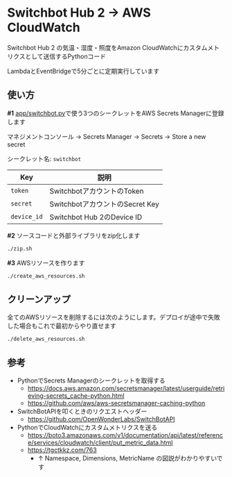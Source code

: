 # Switchbot Hub 2 -> AWS CloudWatch

Switchbot Hub 2 の気温・湿度・照度をAmazon CloudWatchにカスタムメトリクスとして送信するPythonコード

LambdaとEventBridgeで5分ごとに定期実行しています

## 使い方

**#1** [app/switchbot.py](app/switchbot.py)で使う3つのシークレットをAWS Secrets Managerに登録します

マネジメントコンソール -> Secrets Manager -> Secrets -> Store a new secret

シークレット名: `switchbot`

|Key|説明|
|---|---|
|`token`|SwitchbotアカウントのToken|
|`secret`|SwitchbotアカウントのSecret Key|
|`device_id`|Switchbot Hub 2のDevice ID|

**#2** ソースコードと外部ライブラリをzip化します

```bash
./zip.sh
```

**#3** AWSリソースを作ります

```bash
./create_aws_resources.sh
```

## クリーンアップ

全てのAWSリソースを削除するには次のようにします。デプロイが途中で失敗した場合もこれで最初からやり直せます

```bash
./delete_aws_resources.sh
```

## 参考

- PythonでSecrets Managerのシークレットを取得する
  - https://docs.aws.amazon.com/secretsmanager/latest/userguide/retrieving-secrets_cache-python.html
  - https://github.com/aws/aws-secretsmanager-caching-python
- SwitchBotAPIを叩くときのリクエストヘッダー
  - https://github.com/OpenWonderLabs/SwitchBotAPI
- PythonでCloudWatchにカスタムメトリクスを送る
  - https://boto3.amazonaws.com/v1/documentation/api/latest/reference/services/cloudwatch/client/put_metric_data.html
  - https://tgctkkz.com/763
    - ↑ Namespace, Dimensions, MetricName の図説がわかりやすいです
